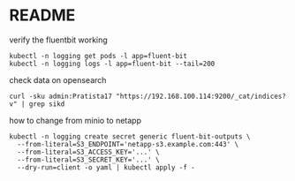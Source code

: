 # README

verify the fluentbit working

```shell
kubectl -n logging get pods -l app=fluent-bit
kubectl -n logging logs -l app=fluent-bit --tail=200
```

check data on opensearch
```shell
curl -sku admin:Pratista17 "https://192.168.100.114:9200/_cat/indices?v" | grep sikd
```

how to change from minio to netapp
```shell
kubectl -n logging create secret generic fluent-bit-outputs \
  --from-literal=S3_ENDPOINT='netapp-s3.example.com:443' \
  --from-literal=S3_ACCESS_KEY='...' \
  --from-literal=S3_SECRET_KEY='...' \
  --dry-run=client -o yaml | kubectl apply -f -
```
